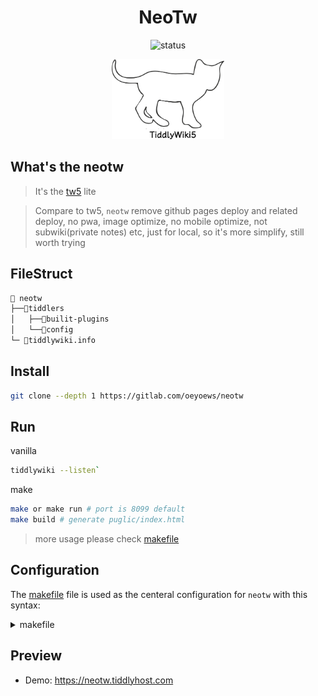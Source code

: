 <div align="center">

<h1>NeoTw</h1>

<img src="https://img.shields.io/badge/status-ing-blueviolet.svg?style=flat-square&logo=Chakra-Ui&color=90E59A&logoColor=green" alt="status" >

</div>

<div align="center">

<img src="./images/white-vanilla.png" height=128 alt="cat(gitlab not support
preview repo svg?)">

</div>

## What's the neotw

> It's the [tw5](https://oeyoew.fun) lite

> Compare to tw5, `neotw` remove github pages deploy and related deploy, no pwa, image optimize, no mobile
> optimize, not subwiki(private notes) etc, just for local, so it's more simplify, still worth trying

## FileStruct

```bash
📁 neotw
├──📁tiddlers
│   ├──📁builit-plugins
│   └──📁config
└─ 📝tiddlywiki.info
```

## Install

```bash
git clone --depth 1 https://gitlab.com/oeyoews/neotw
```

## Run

vanilla

```bash
tiddlywiki --listen`
```

make

```bash
make or make run # port is 8099 default
make build # generate puglic/index.html
```

> more usage please check [makefile](makefile)

## Configuration

The [makefile](makefile) file is used as the centeral configuration for `neotw`
with this syntax:

<details>
  <summary>makefile</summary>

```makefile
# options
PACKAGE = "TiddlyWiki5"
CMD = @tiddlywiki
OUTPUTDIR = public
PORT = 8099
USERNAME = $(USER)
HOST = "0.0.0.0"

# adjust os, just test on linux
ifeq ($(shell uname),Linux)
	PLATFORM="🐧 Linux"
else
	PLATFORM="😭 Not supported"
endif

# startup tiddlywiki
start:
	@echo "Your current OS is $(PLATFORM) and 🚀 startup $(PACKAGE)"
	$(CMD) --listen port=$(PORT) anon-username=$(USERNAME)
start-to-the-world:
	@echo "👋 startup $(PACKAGE) to the world"
	$(CMD) --listen port=$(PORT) anon-username=$(USERNAME) host=$(HOST)
# generate index.html
generate2html:
	$(CMD) --output $(OUTPUTDIR) --build index
	@echo "🎉 generated index.html"

# clean public/ folder
.PHONY: clean
clean:
	-rm -rf $(OUTPUTDIR)
```

</details>

## Preview

- Demo: https://neotw.tiddlyhost.com

